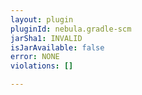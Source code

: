 ```yaml
---
layout: plugin
pluginId: nebula.gradle-scm
jarSha1: INVALID
isJarAvailable: false
error: NONE
violations: []

---
```

